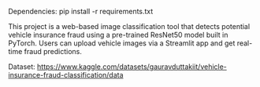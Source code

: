 Dependencies: pip install -r requirements.txt

This project is a web-based image classification tool that detects potential vehicle insurance fraud using a pre-trained ResNet50 model built in PyTorch. Users can upload vehicle images via a Streamlit app and get real-time fraud predictions.

Dataset: https://www.kaggle.com/datasets/gauravduttakiit/vehicle-insurance-fraud-classification/data
